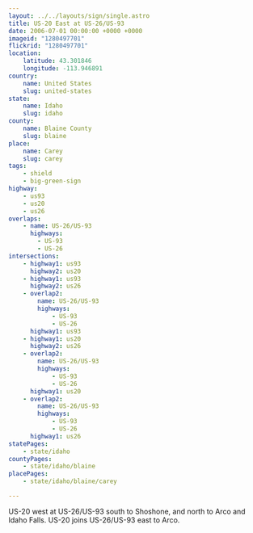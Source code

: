 ```yaml
---
layout: ../../layouts/sign/single.astro
title: US-20 East at US-26/US-93
date: 2006-07-01 00:00:00 +0000 +0000
imageid: "1280497701"
flickrid: "1280497701"
location:
    latitude: 43.301846
    longitude: -113.946891
country:
    name: United States
    slug: united-states
state:
    name: Idaho
    slug: idaho
county:
    name: Blaine County
    slug: blaine
place:
    name: Carey
    slug: carey
tags:
    - shield
    - big-green-sign
highway:
    - us93
    - us20
    - us26
overlaps:
    - name: US-26/US-93
      highways:
        - US-93
        - US-26
intersections:
    - highway1: us93
      highway2: us20
    - highway1: us93
      highway2: us26
    - overlap2:
        name: US-26/US-93
        highways:
            - US-93
            - US-26
      highway1: us93
    - highway1: us20
      highway2: us26
    - overlap2:
        name: US-26/US-93
        highways:
            - US-93
            - US-26
      highway1: us20
    - overlap2:
        name: US-26/US-93
        highways:
            - US-93
            - US-26
      highway1: us26
statePages:
    - state/idaho
countyPages:
    - state/idaho/blaine
placePages:
    - state/idaho/blaine/carey

---
```

US-20 west at US-26/US-93 south to Shoshone, and north to Arco and Idaho Falls.  US-20 joins US-26/US-93 east to Arco.